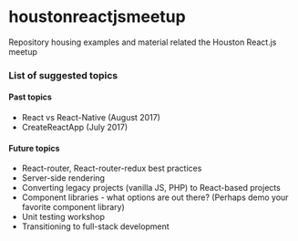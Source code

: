 # houstonreactjsmeetup
Repository housing examples and material related the Houston React.js meetup

### List of suggested topics

#### Past topics
* React vs React-Native (August 2017)
* CreateReactApp (July 2017)

#### Future topics
* React-router, React-router-redux best practices
* Server-side rendering
* Converting legacy projects (vanilla JS, PHP) to React-based projects
* Component libraries - what options are out there? (Perhaps demo your favorite component library)
* Unit testing workshop
* Transitioning to full-stack development
